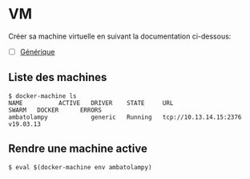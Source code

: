 # VM

Créer sa machine virtuelle en suivant la documentation ci-dessous: 

- [ ] [Générique](https://github.com/CollegeBoreal/Tutoriels/tree/main/2.MicroServices/2.VM/1.Docker-Machine/0.Generic)

## Liste des machines

```
$ docker-machine ls
NAME          ACTIVE   DRIVER    STATE     URL                      SWARM   DOCKER      ERRORS
ambatolampy            generic   Running   tcp://10.13.14.15:2376           v19.03.13   
```


## Rendre une machine active

```
$ eval $(docker-machine env ambatolampy)
```
